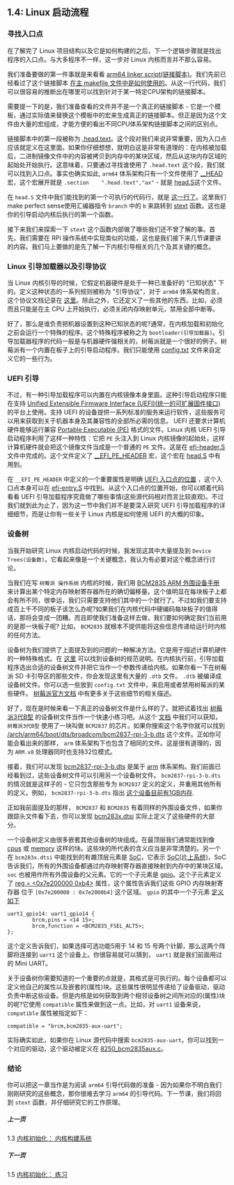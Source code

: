 ## 1.4: Linux 启动流程

### 寻找入口点

在了解完了 Linux 项目结构以及它是如何构建的之后，下一个逻辑步骤就是找出程序的入口点。与大多程序不一样，这一步对 Linux 内核而言并不那么容易。 

我们准备要做的第一件事就是来看看 [arm64 linker script(链接脚本)](https://github.com/torvalds/linux/blob/v4.14/arch/arm64/kernel/vmlinux.lds.S)。我们先前已经看过了这个链接脚本 [在主 makefile 文件中是如何使用的](https://github.com/torvalds/linux/blob/v4.14/Makefile#L970)。从这一行代码，我们可以很容易的推断出在哪里可以找到针对于某一特定CPU架构的链接脚本。

需要提一下的是，我们准备查看的文件并不是一个真正的链接脚本 - 它是一个模板，通过实际值来替换这个模板中的宏来生成真正的链接脚本。但正是因为这个文件由大量的宏组成，才能方便的看出不同CPU体系架构链接脚本之间的区别点。

链接脚本中的第一段被称为 [.head.text](https://github.com/torvalds/linux/blob/v4.14/arch/arm64/kernel/vmlinux.lds.S#L96)。这个段对我们来说非常重要，因为入口点应该就定义在这里面。如果你仔细想想，就明白这是非常有道理的：在内核被加载后，二进制镜像文件中的内容被拷贝到内存中的某块区域，然后从这块内存区域的起始处开始执行。这意味着，只要通过寻找谁使用了 `.head.text` 这个段，我们就可以找到入口点。事实也确实如此, `arm64` 体系架构只有一个文件使用了 [__HEAD](https://github.com/torvalds/linux/blob/v4.14/include/linux/init.h#L90) 宏，这个宏展开就是 `.section    ".head.text","ax"` - 就是 [head.S](https://github.com/torvalds/linux/blob/v4.14/arch/arm64/kernel/head.S)这个文件。

 在 `head.S` 文件中我们能找到的第一个可执行的代码行，就是 [这一行了](https://github.com/torvalds/linux/blob/v4.14/arch/arm64/kernel/head.S#L85)。这里我们make perfect sense使用汇编器指令 `branch` 中的 `b` 来跳转到 [stext](https://github.com/torvalds/linux/blob/v4.14/arch/arm64/kernel/head.S#L116) 函数。这也是你的引导启动内核后执行的第一个函数。

接下来我们来探索一下 `stext` 这个函数内部做了哪些我们还不曾了解的事。首先，我们需要在 RPi 操作系统中实现类似的功能，这也是我们接下来几节课要讲的内容。我们马上要做的是先了解一下内核引导相关的几个及其关键的概念。

### Linux 引导加载器以及引导协议

当 Linux 内核引导的时候，它假定机器硬件是处于一种已准备好的 "已知状态" 下的。定义这种状态的一系列规则被称为 "引导协议"，对于 `arm64` 体系架构而言，这个协议文档记录在 [这里](https://github.com/torvalds/linux/blob/v4.14/Documentation/arm64/booting.txt)。除此之外，它还定义了一些其他的东西，比如，必须而且只能是在主 CPU 上开始执行，必须关闭内存映射单元，禁用全部中断等。 

好了，那么是谁负责把机器设置到这种已知状态的呢?通常，在内核加载和初始化之前会运行一个特殊的程序。这个特殊程序被称之为 `bootloader(引导加载器)`。引导加载器程序的代码一般是与机器硬件强相关的，树莓派就是一个很好的例子。树莓派有一个内置在板子上的引导启动程序。我们只能使用 [config.txt](https://www.raspberrypi.org/documentation/configuration/config-txt/) 文件来自定义它的一些行为。 

### UEFI 引导

不过，有一种引导加载程序可以内置在内核镜像本身里面。这种引导启动程序只能在支持 [Unified Extensible Firmware Interface (UEFI)(统一的可扩展固件接口)](https://en.wikipedia.org/wiki/Unified_Extensible_Firmware_Interface) 的平台上使用。支持 UEFI 的设备提供一系列标准的服务来运行软件，这些服务可以用来获取到关于机器本身及其兼容性的全部所必需的信息。 UEFI 还要求计算机硬件能够运行兼容 [Portable Executable (PE)](https://en.wikipedia.org/wiki/Portable_Executable) 格式的文件。Linux 内核 UEFI 引导启动程序利用了这样一种特性：它把 `PE` 头注入到 Linux 内核镜像的起始处，这样计算机硬件就会把这个镜像文件当成是一个普通的 `PE` 文件。这是在 [efi-header.S](https://github.com/torvalds/linux/blob/v4.14/arch/arm64/kernel/efi-header.S) 文件中完成的。这个文件定义了 [__EFI_PE_HEADER](https://github.com/torvalds/linux/blob/v4.14/arch/arm64/kernel/efi-header.S#L13) 宏，这个宏在 [head.S](https://github.com/torvalds/linux/blob/v4.14/arch/arm64/kernel/head.S#L98) 中有用到。

在 `__EFI_PE_HEADER` 中定义的一个重要属性是明确 [ UEFI 入口点的位置](https://github.com/torvalds/linux/blob/v4.14/arch/arm64/kernel/efi-header.S#L33) ，这个入口点本身可以在 [efi-entry.S](https://github.com/torvalds/linux/blob/v4.14/arch/arm64/kernel/efi-entry.S#L32) 中找到。从这个入口点的位置开始，你可以顺着代码看看 UEFI 引导加载程序究竟做了哪些事情(这些源代码相对而言比较直观)。不过我们就到此为止了，因为这一节中我们并不是要深入研究 UEFI 引导加载程序的详细细节，而是让你有一些关于 Linux 内核是如何使用 UEFI 的大概的印象。

### 设备树

当我开始研究 Linux 内核启动代码的时候，我发现这其中大量提及到 `Device Trees(设备数)`。它看起来像是一个关键概念，我认为有必要对这个概念进行讨论。

当我们在写 `树莓派 操作系统` 内核的时候，我们用 [BCM2835 ARM 外围设备手册](https://www.raspberrypi.org/documentation/hardware/raspberrypi/bcm2835/BCM2835-ARM-Peripherals.pdf) 来计算出某个特定内存映射寄存器所在的确切偏移量。这个值明显在每块板子上都会有所不同，很幸运，我们只需要支持他们其中的一个就行了。不过如我们要支持成百上千不同的板子该怎么办呢?如果我们在内核代码中硬编码每块板子的值得话，那将会变成一团糟。而且即使我们准备这样去做，我们要如何确定我们当前用的是那一块板子呢? 比如， `BCM2835` 就根本不提供能将这些信息传递给运行时内核的任何方法。

设备树为我们提供了上面提及到的问题的一种解决方法。它是用于描述计算机硬件的一种特殊格式。在 [这里](https://www.devicetree.org/) 可以找到设备树的规范说明。在内核执行前，引导加载程序选出合适的设备树文件并把它当作一个参数传递给内核。如果你看一下在树莓派 SD 卡引导区的那些文件，你会发现这里有大量的 `.dtb` 文件。 `.dtb` 被编译成设备树文件。你可以选一些放到 `config.txt` 文件中，来启用或者禁用树莓派的某些硬件。 [树莓派官方文档](https://www.raspberrypi.org/documentation/configuration/device-tree.md) 中有更多关于这些细节的相关描述。

好了，现在是时候来看一下真正的设备树文件是什么样的了。就把试着找出 [树莓派3代B型](https://www.raspberrypi.org/products/raspberry-pi-3-model-b/) 的设备树文件当作一个快速小练习吧。从这个 [文档](https://www.raspberrypi.org/documentation/hardware/raspberrypi/bcm2837/README.md) 中我们可以获知， `树莓派3代B型` 使用了一块叫做 `BCM2837` 的芯片。如果你搜索这个名字你就可以找到 [/arch/arm64/boot/dts/broadcom/bcm2837-rpi-3-b.dts](https://github.com/torvalds/linux/blob/v4.14/arch/arm64/boot/dts/broadcom/bcm2837-rpi-3-b.dts) 这个文件。正如你可能会看出来的那样， `arm` 体系架构下也包含了相同的文件。这是很有道理的，因为 `ARM.v8` 处理器同时也支持32位模式。

接着，我们可以发现 [bcm2837-rpi-3-b.dts](https://github.com/torvalds/linux/blob/v4.14/arch/arm/boot/dts/bcm2837-rpi-3-b.dts) 是属于 [arm](https://github.com/torvalds/linux/tree/v4.14/arch/arm) 体系架构。我们前面已经看到过，这些设备树文件可以引用另一个设备树文件。 `bcm2837-rpi-3-b.dts` 的情况就是这样子的 - 它只包含那些专为 `BCM2837` 定义的定义，并重用其他所有的定义。例如， `bcm2837-rpi-3-b.dts` 指出 [这个设备目前有1GB内存](https://github.com/torvalds/linux/blob/v4.14/arch/arm/boot/dts/bcm2837-rpi-3-b.dts#L18). 

正如我前面提及的那样， `BCM2837` 和 `BCM2835` 有着同样的外围设备文件，如果你跟踪头文件看下去，你可以发现 [bcm283x.dtsi](https://github.com/torvalds/linux/blob/v4.14/arch/arm/boot/dts/bcm283x.dtsi) 实际上定义了这些硬件的大部分。 

一个设备树定义由很多嵌套其他设备树的块组成。在最顶层我们通常能找到像 [cpus](https://github.com/torvalds/linux/blob/v4.14/arch/arm/boot/dts/bcm2837.dtsi#L30) 或 [memory](https://github.com/torvalds/linux/blob/v4.14/arch/arm/boot/dts/bcm2837-rpi-3-b.dts#L17) 这样的块。这些块的所代表的含义应当是非常清楚的。另一个在 `bcm283x.dtsi` 中能找到的有趣顶层元素是 [SoC](https://github.com/torvalds/linux/blob/v4.14/arch/arm/boot/dts/bcm283x.dtsi#L52)，它表示 [SoC(片上系统)](https://en.wikipedia.org/wiki/System_on_a_chip)，SoC告诉我们，所有的外围设备都通过内存映射寄存器直接映射到内存中的某块区域。 `soc` 也被用作所有外围设备的父元素。它的一个子元素是 [gpio](https://github.com/torvalds/linux/blob/v4.14/arch/arm/boot/dts/bcm283x.dtsi#L147)。这个子元素定义了 [reg = <0x7e200000 0xb4>](https://github.com/torvalds/linux/blob/v4.14/arch/arm/boot/dts/bcm283x.dtsi#L149) 属性，这个属性告诉我们这些 GPIO 内存映射寄存器 位于 `[0x7e200000 : 0x7e2000b4]` 这个区域。  `gpio` 的其中一个子元素 [定义如下](https://github.com/torvalds/linux/blob/v4.14/arch/arm/boot/dts/bcm283x.dtsi#L474)

```
uart1_gpio14: uart1_gpio14 {
        brcm,pins = <14 15>;
        brcm,function = <BCM2835_FSEL_ALT5>;
};
``` 
这个定义告诉我们，如果选择可选功能5用于 14 和 15 号两个针脚，那么这两个阵脚将连接到 `uart1` 这个设备上。你很容易就可以猜到， `uart1` 就是我们前面用过的 Mini UART。

关于设备树你需要知道的一个重要的点就是，其格式是可执行的。每个设备都可以定义他自己的属性以及嵌套的(属性)块。这些属性很明显传递给了设备驱动，驱动负责中断这些设备。但是内核是如何获取到两个相邻设备树之间所对应的(属性)块的呢?它使用 `compatible` 属性来做到这一点。比如，对 `uart1` 设备来说， `compatible` 属性被指定如下：

```
compatible = "brcm,bcm2835-aux-uart";
```

实际确实如此，如果你在 Linux 源代码中搜索 `bcm2835-aux-uart`，你可以找到一个对应的驱动，这个驱动被定义在 [8250_bcm2835aux.c](https://github.com/torvalds/linux/blob/v4.14/drivers/tty/serial/8250/8250_bcm2835aux.c)。

### 结论

你可以把这一章当作是为阅读 `arm64` 引导代码做的准备 - 因为如果你不明白我们刚刚研究的这些概念，那你很难去学习 `arm64` 的引导代码。下一节课，我们将回到 `stext` 函数，并仔细研究它的工作原理。

##### 上一页

1.3 [内核初始化： 内核构建系统](../../../docs/lesson01/linux/build-system.md)

##### 下一页

1.5 [内核初始化： 练习](../../../docs/lesson01/exercises.md)
